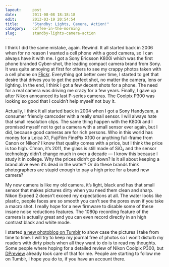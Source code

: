 ```yaml
---
layout:     post
date:       2011-08-08 18:18:18
edit:       2013-03-19 20:54:54
title:      "Standby: Lights, Camera, Action!"
category:   coffee-in-the-morning
slug:       standby-lights-camera-action
---
```


I think I did the same mistake, again. Rewind. It all started back in 2006 when for no reason I wanted a cell phone with a good camera, so I can always have it with me. I got a Sony Ericsson K800i which was the first phone branded Cyber-shot, the leading compact camera brand from Sony. It was quite annoying at first for others to see my crappy photos taken with a cell phone on [Flickr](/photo/flickr.html). Everything got better over time, I started to get that desire that drives you to get the perfect shot, no matter the camera, lens or lighting. In the end, I think I got a few decent shots for a phone. The need for a real camera was driving me crazy for a few years. Finally, I gave up after Nikon announced its last P-series cameras. The Coolpix P300 was looking so good that I couldn’t help myself not buy it.

Actually, I think it all started back in 2004 when I got a Sony Handycam, a consumer friendly camcoder with a really small sensor. I will always hate that small resolution clips. The same thing happen with the K800i and I promised myself not to get a camera with a small sensor ever again, but I did, because good cameras are for rich persons. Who in this world has money for a Leica X1, FujiFilm FinePix X100 or anything full-frame from Canon or Nikon? I know that quality comes with a price, but I think the price is too high. C’mon, it’s 2011, the glass is still made of SiO₂ and the sensor technology didn’t change much in over a decade — I know this because I study it in college. Why the prices didn’t go down? Is it all about keeping a brand alive even it’s dead in the water? Or do these brands think photographers are stupid enough to pay a high price for a brand new camera?

My new camera is like my old camera, it’s light, black and has that small sensor that makes pictures dirty when you need them clean and sharp. Nikon Expeed 2 doesn’t exceed my expectations at all. The water looks like plastic, people faces are so smooth you can’t see the pores even if you take a macro shot. I really hope for a new firmware to disable some of these insane noise reductions features. The 1080p recording feature of the camera is actually great and you can even record directly in an high contrast black and white mode.

I started [a new photoblog on Tumblr](http://lucianmarin.tumblr.com/) to show case the pictures I take from time to time. I will try to keep my journal free of photos so I won’t disturb my readers with dirty pixels when all they want to do is to read my thoughts. Some people where hoping for a detailed review of Nikon Coolpix P300, but [DPreview](http://www.dpreview.com/reviews/nikonp300/) already took care of that for me. People are starting to follow me on Tumblr, I hope you do to, if you have an account there.
